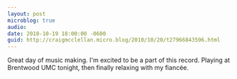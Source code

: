 ```yaml
---
layout: post
microblog: true
audio: 
date: 2010-10-19 18:00:00 -0600
guid: http://craigmcclellan.micro.blog/2010/10/20/t27966843596.html
---
```

Great day of music making. I'm excited to be a part of this record. Playing at Brentwood UMC tonight, then finally relaxing with my fiancée.
